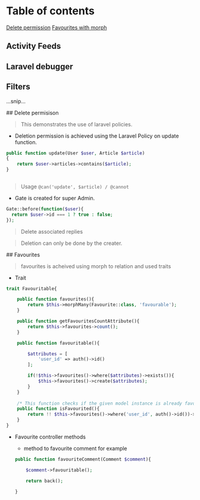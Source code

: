 # Table of contents
[Delete permission](#delete_permission)
[Favourites with morph](#favourites)
## Activity Feeds
## Laravel debugger
## Filters
...snip...


<a name="delete_permission"/>
## Delete permisison

>This demonstrates the use of laravel policies.


- Deletion permission is achieved using the Laravel Policy on update function. 
```php
public function update(User $user, Article $article)
{
    return $user->articles->contains($article);
}
    
```
>Usage
`@can('update', $article) / @cannot`
- Gate is created for super Admin.
```php
Gate::before(function($user){
  return $user->id === 1 ? true : false;
});
```
>Delete associated replies

>Deletion can only be done by the creater.

<a name="favoruites">
## Favourites


> favourites is acheived using morph to relation and used traits

- Trait

```php
trait Favouritable{

	public function favourites(){
		return $this->morphMany(Favourite::class, 'favourable');
	}

	public function getFavouritesCountAttribute(){
		return $this->favourites->count();
	}

	public function favouritable(){

		$attributes = [
			'user_id' => auth()->id()
		];

		if(!$this->favourites()->where($attributes)->exists()){			
			$this->favourites()->create($attributes);
		}
	}
	
	/* This function checks if the given model instance is already favourited or not */
	public function isFavourited(){ 
		return !! $this->favourites()->where('user_id', auth()->id())->count();
	}
}
```

- Favourite controller methods
    - method to favourite comment for example    
    
    
    ```php
    public function favouriteComment(Comment $comment){

		$comment->favouritable();

		return back();

	}
    ```
